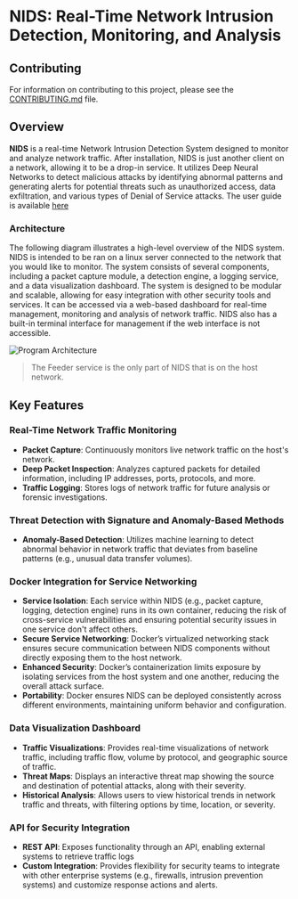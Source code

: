 # NIDS: Real-Time Network Intrusion Detection, Monitoring, and Analysis

## Contributing
For information on contributing to this project, please see the [CONTRIBUTING.md](./docs/CONTRIBUTING.md) file.

## Overview
**NIDS** is a real-time Network Intrusion Detection System designed to monitor and analyze network traffic. After installation, NIDS is just another client on a network, allowing it to be a drop-in service. It utilizes Deep Neural Networks to detect malicious attacks by identifying abnormal patterns and generating alerts for potential threats such as unauthorized access, data exfiltration, and various types of Denial of Service attacks. The user guide is available [here](./docs/USERGUIDE.md)

### Architecture
The following diagram illustrates a high-level overview of the NIDS system. NIDS is intended to be ran on a linux server connected to the network that you would like to monitor. The system consists of several components, including a packet capture module, a detection engine, a logging service, and a data visualization dashboard. The system is designed to be modular and scalable, allowing for easy integration with other security tools and services. It can be accessed via a web-based dashboard for real-time management, monitoring and analysis of network traffic. NIDS also has a built-in terminal interface for management if the web interface is not accessible.

![Program Architecture](./docs/Program.png)
>The Feeder service is the only part of NIDS that is on the host network.

## Key Features

### Real-Time Network Traffic Monitoring
- **Packet Capture**: Continuously monitors live network traffic on the host's network.
- **Deep Packet Inspection**: Analyzes captured packets for detailed information, including IP addresses, ports, protocols, and more.
- **Traffic Logging**: Stores logs of network traffic for future analysis or forensic investigations.

### Threat Detection with Signature and Anomaly-Based Methods
- **Anomaly-Based Detection**: Utilizes machine learning to detect abnormal behavior in network traffic that deviates from baseline patterns (e.g., unusual data transfer volumes).

### Docker Integration for Service Networking
- **Service Isolation**: Each service within NIDS (e.g., packet capture, logging, detection engine) runs in its own container, reducing the risk of cross-service vulnerabilities and ensuring potential security issues in one service don't affect others.
- **Secure Service Networking**: Docker’s virtualized networking stack ensures secure communication between NIDS components without directly exposing them to the host network.
- **Enhanced Security**: Docker’s containerization limits exposure by isolating services from the host system and one another, reducing the overall attack surface.
- **Portability**: Docker ensures NIDS can be deployed consistently across different environments, maintaining uniform behavior and configuration.

### Data Visualization Dashboard
- **Traffic Visualizations**: Provides real-time visualizations of network traffic, including traffic flow, volume by protocol, and geographic source of traffic.
- **Threat Maps**: Displays an interactive threat map showing the source and destination of potential attacks, along with their severity.
- **Historical Analysis**: Allows users to view historical trends in network traffic and threats, with filtering options by time, location, or severity.

### API for Security Integration
- **REST API**: Exposes functionality through an API, enabling external systems to retrieve traffic logs <!--, send alerts to a SIEM, or integrate with a Security Orchestration, Automation, and Response (SOAR) platform. -->
- **Custom Integration**: Provides flexibility for security teams to integrate with other enterprise systems (e.g., firewalls, intrusion prevention systems) and customize response actions and alerts.
